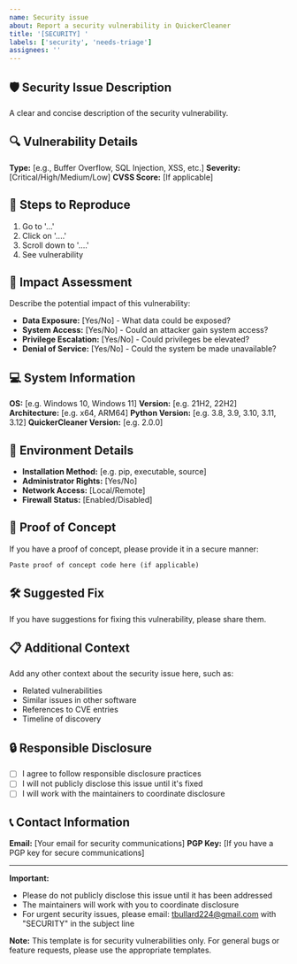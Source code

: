 ```yaml
---
name: Security issue
about: Report a security vulnerability in QuickerCleaner
title: '[SECURITY] '
labels: ['security', 'needs-triage']
assignees: ''
---
```


## 🛡️ Security Issue Description

A clear and concise description of the security vulnerability.

## 🔍 Vulnerability Details

**Type:** [e.g., Buffer Overflow, SQL Injection, XSS, etc.]
**Severity:** [Critical/High/Medium/Low]
**CVSS Score:** [If applicable]

## 🔄 Steps to Reproduce

1. Go to '...'
2. Click on '....'
3. Scroll down to '....'
4. See vulnerability

## 🎯 Impact Assessment

Describe the potential impact of this vulnerability:

- **Data Exposure:** [Yes/No] - What data could be exposed?
- **System Access:** [Yes/No] - Could an attacker gain system access?
- **Privilege Escalation:** [Yes/No] - Could privileges be elevated?
- **Denial of Service:** [Yes/No] - Could the system be made unavailable?

## 💻 System Information

**OS:** [e.g. Windows 10, Windows 11]
**Version:** [e.g. 21H2, 22H2]
**Architecture:** [e.g. x64, ARM64]
**Python Version:** [e.g. 3.8, 3.9, 3.10, 3.11, 3.12]
**QuickerCleaner Version:** [e.g. 2.0.0]

## 🔧 Environment Details

- **Installation Method:** [e.g. pip, executable, source]
- **Administrator Rights:** [Yes/No]
- **Network Access:** [Local/Remote]
- **Firewall Status:** [Enabled/Disabled]

## 📝 Proof of Concept

If you have a proof of concept, please provide it in a secure manner:

```
Paste proof of concept code here (if applicable)
```

## 🛠️ Suggested Fix

If you have suggestions for fixing this vulnerability, please share them.

## 📋 Additional Context

Add any other context about the security issue here, such as:
- Related vulnerabilities
- Similar issues in other software
- References to CVE entries
- Timeline of discovery

## 🔒 Responsible Disclosure

- [ ] I agree to follow responsible disclosure practices
- [ ] I will not publicly disclose this issue until it's fixed
- [ ] I will work with the maintainers to coordinate disclosure

## 📞 Contact Information

**Email:** [Your email for security communications]
**PGP Key:** [If you have a PGP key for secure communications]

---

**Important:** 
- Please do not publicly disclose this issue until it has been addressed
- The maintainers will work with you to coordinate disclosure
- For urgent security issues, please email: tbullard224@gmail.com with "SECURITY" in the subject line

**Note:** This template is for security vulnerabilities only. For general bugs or feature requests, please use the appropriate templates. 